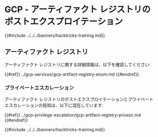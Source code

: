 # GCP - アーティファクト レジストリのポストエクスプロイテーション

{{#include ../../../banners/hacktricks-training.md}}

## アーティファクト レジストリ

アーティファクト レジストリに関する詳細情報は、以下を確認してください:

{{#ref}}
../gcp-services/gcp-artifact-registry-enum.md
{{#endref}}

### プライベートエスカレーション

アーティファクト レジストリのポストエクスプロイテーションとプライベートエスカレーションの技術は、以下に混在しています:

{{#ref}}
../gcp-privilege-escalation/gcp-artifact-registry-privesc.md
{{#endref}}

{{#include ../../../banners/hacktricks-training.md}}
